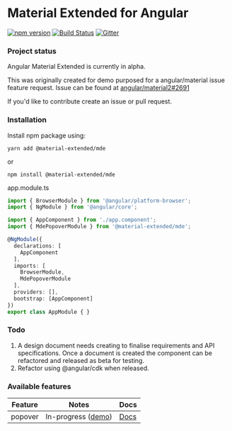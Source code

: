 # Material Extended for Angular
[![npm version](https://badge.fury.io/js/%40material-extended%2Fmde.svg)](https://www.npmjs.com/package/%40material-extended%2Fmde)
[![Build Status](https://travis-ci.org/material-extended/mde.svg?branch=master)](https://travis-ci.org/material-extended/mde)
[![Gitter](https://badges.gitter.im/material-extended/mde.svg)](https://gitter.im/material-extended/mde?utm_source=badge&utm_medium=badge&utm_campaign=pr-badge)


### Project status
Angular Material Extended is currently in alpha.

This was originally created for demo purposed for a angular/material issue feature request.
Issue can be found at [angular/material2#2691](https://github.com/angular/material2/issues/2691)


If you'd like to contribute create an issue or pull request.

### Installation
Install npm package using:

`yarn add @material-extended/mde`

or

`npm install @material-extended/mde`


app.module.ts
```typescript
import { BrowserModule } from '@angular/platform-browser';
import { NgModule } from '@angular/core';

import { AppComponent } from './app.component';
import { MdePopoverModule } from '@material-extended/mde';

@NgModule({
  declarations: [
    AppComponent
  ],
  imports: [
    BrowserModule,
    MdePopoverModule
  ],
  providers: [],
  bootstrap: [AppComponent]
})
export class AppModule { }
```

### Todo
1. A design document needs creating to finalise requirements and API specifications.
Once a document is created the component can be refactored and released as beta for testing.
2. Refactor using @angular/cdk when released.


### Available features

| Feature | Notes                                                                                | Docs                                                                        |
|---------|--------------------------------------------------------------------------------------|-----------------------------------------------------------------------------|
| popover | In-progress ([demo](https://uixd.co.uk/open-source-software/material-extended/demo)) | [Docs](https://github.com/material-extended/mde/blob/master/src/lib/popover/popover.md) |
